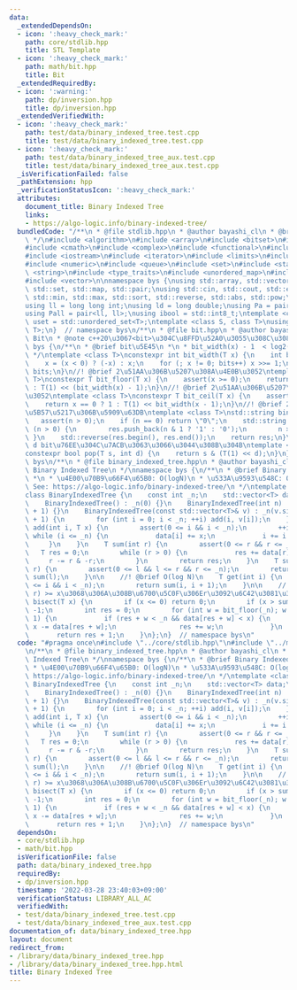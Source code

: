```yaml
---
data:
  _extendedDependsOn:
  - icon: ':heavy_check_mark:'
    path: core/stdlib.hpp
    title: STL Template
  - icon: ':heavy_check_mark:'
    path: math/bit.hpp
    title: Bit
  _extendedRequiredBy:
  - icon: ':warning:'
    path: dp/inversion.hpp
    title: dp/inversion.hpp
  _extendedVerifiedWith:
  - icon: ':heavy_check_mark:'
    path: test/data/binary_indexed_tree.test.cpp
    title: test/data/binary_indexed_tree.test.cpp
  - icon: ':heavy_check_mark:'
    path: test/data/binary_indexed_tree_aux.test.cpp
    title: test/data/binary_indexed_tree_aux.test.cpp
  _isVerificationFailed: false
  _pathExtension: hpp
  _verificationStatusIcon: ':heavy_check_mark:'
  attributes:
    document_title: Binary Indexed Tree
    links:
    - https://algo-logic.info/binary-indexed-tree/
  bundledCode: "/**\n * @file stdlib.hpp\n * @author bayashi_cl\n * @brief STL Template\n\
    \ */\n#include <algorithm>\n#include <array>\n#include <bitset>\n#include <cassert>\n\
    #include <cmath>\n#include <complex>\n#include <functional>\n#include <iomanip>\n\
    #include <iostream>\n#include <iterator>\n#include <limits>\n#include <map>\n\
    #include <numeric>\n#include <queue>\n#include <set>\n#include <stack>\n#include\
    \ <string>\n#include <type_traits>\n#include <unordered_map>\n#include <unordered_set>\n\
    #include <vector>\n\nnamespace bys {\nusing std::array, std::vector, std::string,\
    \ std::set, std::map, std::pair;\nusing std::cin, std::cout, std::endl;\nusing\
    \ std::min, std::max, std::sort, std::reverse, std::abs, std::pow;\n\n// alias\n\
    using ll = long long int;\nusing ld = long double;\nusing Pa = pair<int, int>;\n\
    using Pall = pair<ll, ll>;\nusing ibool = std::int8_t;\ntemplate <class T>\nusing\
    \ uset = std::unordered_set<T>;\ntemplate <class S, class T>\nusing umap = std::unordered_map<S,\
    \ T>;\n}  // namespace bys\n/**\n * @file bit.hpp\n * @author bayashi_cl\n * @brief\
    \ Bit\n * @note c++20\u3067<bit>\u304C\u8FFD\u52A0\u3055\u308C\u308B\n */\nnamespace\
    \ bys {\n/**\n * @brief bit\u5E45\n *\n * bit_width(x) - 1  < log2(x) <= bit_width(x)\n\
    \ */\ntemplate <class T>\nconstexpr int bit_width(T x) {\n    int bits = 0;\n\
    \    x = (x < 0) ? (-x) : x;\n    for (; x != 0; bits++) x >>= 1;\n    return\
    \ bits;\n}\n//! @brief 2\u51AA\u306B\u5207\u308A\u4E0B\u3052\ntemplate <class\
    \ T>\nconstexpr T bit_floor(T x) {\n    assert(x >= 0);\n    return x == 0 ? 0\
    \ : T(1) << (bit_width(x) - 1);\n}\n//! @brief 2\u51AA\u306B\u5207\u308A\u4E0A\
    \u3052\ntemplate <class T>\nconstexpr T bit_ceil(T x) {\n    assert(x >= 0);\n\
    \    return x == 0 ? 1 : T(1) << bit_width(x - 1);\n}\n//! @brief 2\u9032\u6587\
    \u5B57\u5217\u306B\u5909\u63DB\ntemplate <class T>\nstd::string bin(T n) {\n \
    \   assert(n > 0);\n    if (n == 0) return \"0\";\n    std::string res;\n    while\
    \ (n > 0) {\n        res.push_back(n & 1 ? '1' : '0');\n        n >>= 1;\n   \
    \ }\n    std::reverse(res.begin(), res.end());\n    return res;\n}\n//! @brief\
    \ d bit\u76EE\u304C\u7ACB\u3063\u3066\u3044\u308B\u304B\ntemplate <class T>\n\
    constexpr bool pop(T s, int d) {\n    return s & (T(1) << d);\n}\n}  // namespace\
    \ bys\n/**\n * @file binary_indexed_tree.hpp\n * @author bayashi_cl\n * @brief\
    \ Binary Indexed Tree\n */\nnamespace bys {\n/**\n * @brief Binary Indexed Tree\n\
    \ *\n * \u4E00\u70B9\u66F4\u65B0: O(logN)\n * \u533A\u9593\u548C: O(logN)\n *\
    \ See: https://algo-logic.info/binary-indexed-tree/\n */\ntemplate <class T>\n\
    class BinaryIndexedTree {\n    const int _n;\n    std::vector<T> data;\n\n   public:\n\
    \    BinaryIndexedTree() : _n(0) {}\n    BinaryIndexedTree(int n) : _n(n), data(n\
    \ + 1) {}\n    BinaryIndexedTree(const std::vector<T>& v) : _n(v.size()), data(_n\
    \ + 1) {\n        for (int i = 0; i < _n; ++i) add(i, v[i]);\n    }\n\n    void\
    \ add(int i, T x) {\n        assert(0 <= i && i < _n);\n        ++i;\n       \
    \ while (i <= _n) {\n            data[i] += x;\n            i += i & -i;\n   \
    \     }\n    }\n    T sum(int r) {\n        assert(0 <= r && r <= _n);\n     \
    \   T res = 0;\n        while (r > 0) {\n            res += data[r];\n       \
    \     r -= r & -r;\n        }\n        return res;\n    }\n    T sum(int l, int\
    \ r) {\n        assert(0 <= l && l <= r && r <= _n);\n        return sum(r) -\
    \ sum(l);\n    }\n\n    //! @brief O(log N)\n    T get(int i) {\n        assert(0\
    \ <= i && i < _n);\n        return sum(i, i + 1);\n    }\n\n    //! @brief sum[0,\
    \ r) >= x\u3068\u306A\u308B\u6700\u5C0F\u306Er\u3092\u6C42\u3081\u308B\n    int\
    \ bisect(T x) {\n        if (x <= 0) return 0;\n        if (x > sum(_n)) return\
    \ -1;\n        int res = 0;\n        for (int w = bit_floor(_n); w > 0; w >>=\
    \ 1) {\n            if (res + w < _n && data[res + w] < x) {\n               \
    \ x -= data[res + w];\n                res += w;\n            }\n        }\n \
    \       return res + 1;\n    }\n};\n}  // namespace bys\n"
  code: "#pragma once\n#include \"../core/stdlib.hpp\"\n#include \"../math/bit.hpp\"\
    \n/**\n * @file binary_indexed_tree.hpp\n * @author bayashi_cl\n * @brief Binary\
    \ Indexed Tree\n */\nnamespace bys {\n/**\n * @brief Binary Indexed Tree\n *\n\
    \ * \u4E00\u70B9\u66F4\u65B0: O(logN)\n * \u533A\u9593\u548C: O(logN)\n * See:\
    \ https://algo-logic.info/binary-indexed-tree/\n */\ntemplate <class T>\nclass\
    \ BinaryIndexedTree {\n    const int _n;\n    std::vector<T> data;\n\n   public:\n\
    \    BinaryIndexedTree() : _n(0) {}\n    BinaryIndexedTree(int n) : _n(n), data(n\
    \ + 1) {}\n    BinaryIndexedTree(const std::vector<T>& v) : _n(v.size()), data(_n\
    \ + 1) {\n        for (int i = 0; i < _n; ++i) add(i, v[i]);\n    }\n\n    void\
    \ add(int i, T x) {\n        assert(0 <= i && i < _n);\n        ++i;\n       \
    \ while (i <= _n) {\n            data[i] += x;\n            i += i & -i;\n   \
    \     }\n    }\n    T sum(int r) {\n        assert(0 <= r && r <= _n);\n     \
    \   T res = 0;\n        while (r > 0) {\n            res += data[r];\n       \
    \     r -= r & -r;\n        }\n        return res;\n    }\n    T sum(int l, int\
    \ r) {\n        assert(0 <= l && l <= r && r <= _n);\n        return sum(r) -\
    \ sum(l);\n    }\n\n    //! @brief O(log N)\n    T get(int i) {\n        assert(0\
    \ <= i && i < _n);\n        return sum(i, i + 1);\n    }\n\n    //! @brief sum[0,\
    \ r) >= x\u3068\u306A\u308B\u6700\u5C0F\u306Er\u3092\u6C42\u3081\u308B\n    int\
    \ bisect(T x) {\n        if (x <= 0) return 0;\n        if (x > sum(_n)) return\
    \ -1;\n        int res = 0;\n        for (int w = bit_floor(_n); w > 0; w >>=\
    \ 1) {\n            if (res + w < _n && data[res + w] < x) {\n               \
    \ x -= data[res + w];\n                res += w;\n            }\n        }\n \
    \       return res + 1;\n    }\n};\n}  // namespace bys\n"
  dependsOn:
  - core/stdlib.hpp
  - math/bit.hpp
  isVerificationFile: false
  path: data/binary_indexed_tree.hpp
  requiredBy:
  - dp/inversion.hpp
  timestamp: '2022-03-28 23:40:03+09:00'
  verificationStatus: LIBRARY_ALL_AC
  verifiedWith:
  - test/data/binary_indexed_tree.test.cpp
  - test/data/binary_indexed_tree_aux.test.cpp
documentation_of: data/binary_indexed_tree.hpp
layout: document
redirect_from:
- /library/data/binary_indexed_tree.hpp
- /library/data/binary_indexed_tree.hpp.html
title: Binary Indexed Tree
---
```

